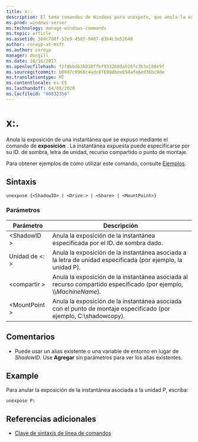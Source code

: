 ```yaml
---
title: x:.
description: El tema comandos de Windows para unexpote, que anula la exposición de una instantánea que se expuso mediante el comando expoSE.
ms.prod: windows-server
ms.technology: manage-windows-commands
ms.topic: article
ms.assetid: 58dc7d0f-52e9-4587-9487-d3b4c3e52640
author: coreyp-at-msft
ms.author: coreyp
manager: dongill
ms.date: 10/16/2017
ms.openlocfilehash: f2f8bbdb3b810ffbf9332608a016fc3b3e188e9f
ms.sourcegitcommit: b00d7c8968c4adc8f699dbee694afe6ed36bc9de
ms.translationtype: MT
ms.contentlocale: es-ES
ms.lasthandoff: 04/08/2020
ms.locfileid: "80832358"
---
```

# <a name="unexpose"></a>x:.

Anula la exposición de una instantánea que se expuso mediante el comando de **exposición** . La instantánea expuesta puede especificarse por su ID. de sombra, letra de unidad, recurso compartido o punto de montaje.

Para obtener ejemplos de cómo utilizar este comando, consulte [Ejemplos](#BKMK_examples).

## <a name="syntax"></a>Sintaxis

```
unexpose {<ShadowID> | <Drive:> | <Share> | <MountPoint>}
```

### <a name="parameters"></a>Parámetros

|Parámetro|Descripción|
|---------|-----------|
|\<ShadowID >|Anula la exposición de la instantánea especificada por el ID. de sombra dado.|
|Unidad de \<: >|Anula la exposición de la instantánea asociada a la letra de unidad especificada (por ejemplo, la unidad P).|
|\<compartir >|Anula la exposición de la instantánea asociada al recurso compartido especificado (por ejemplo, \\\\*MachineName*\).|
|\<MountPoint >|Anula la exposición de la instantánea asociada con el punto de montaje especificado (por ejemplo, C:\shadowcopy\).|

## <a name="remarks"></a>Comentarios

-   Puede usar un alias existente o una variable de entorno en lugar de *ShadowID*. Use **Agregar** sin parámetros para ver los alias existentes.

## <a name="examples"></a><a name=BKMK_examples></a>Example

Para anular la exposición de la instantánea asociada a la unidad P, escriba:
```
unexpose P:
```

## <a name="additional-references"></a>Referencias adicionales

- [Clave de sintaxis de línea de comandos](command-line-syntax-key.md)